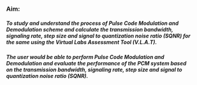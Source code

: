 ###  **Aim:**
##### To study and understand the process of Pulse Code Modulation and Demodulation scheme and calculate the transmission bandwidth, signaling rate, step size and signal to quantization noise ratio (SQNR) for the same using the Virtual Labs Assessment Tool (V.L.A.T).


##### The user would be able to perform Pulse Code Modulation and Demodulation and evaluate the performance of the PCM system based on the transmission bandwidth, signaling rate, step size and signal to quantization noise ratio (SQNR).
